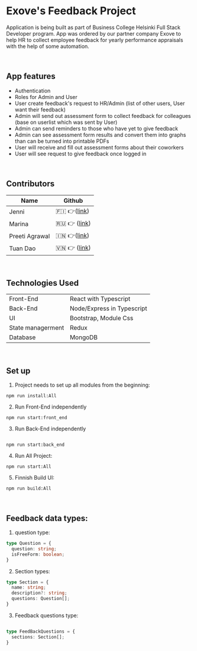 <h1>Exove's Feedback Project</h1>

<p>Application is being built as part of Business College Helsinki Full Stack Developer program. App was ordered by our partner company Exove to help HR to collect employee feedback for yearly performance appraisals with the help of some automation. </p>

<br/>

<h2>App features</h2>

- Authentication
- Roles for Admin and User
- User create feedback's request to HR/Admin (list of other users, User want their feedback)
- Admin will send out assessment form to collect feedback for colleagues (base on userlist which was sent by User)
- Admin can send reminders to those who have yet to give feedback
- Admin can see assessment form results and convert them into graphs than can be turned into printable PDFs
- User will receive and fill out assessment forms about their coworkers
- User will see request to give feedback once logged in


<br/>
<h2>Contributors</h2>

| Name           | Github                                                    |
| -------------- | ---------------------------------------------------------- |
| Jenni          | 🇫🇮 👉(<a href='https://github.com/kirpister'>link</a>)     |
| Marina         | 🇷🇺 👉 (<a href='https://github.com/marinezh'>link</a>)     |
| Preeti Agrawal | 🇮🇳 👉(<a href='https://github.com/preetiag18'>link</a>)    |
| Tuan Dao       | 🇻🇳 👉 (<a href='https://github.com/TuanDao-0110'>link</a>) |

<br/>

<h2>Technologies Used</h2>

|                   |                            |
| ----------------- | -------------------------- |
| Front-End         | React with Typescript      |
| Back-End          | Node/Express in Typescript |
| UI                | Bootstrap, Module Css      |
| State managerment | Redux                      |
| Database          | MongoDB                    |

<br/>

<h2>Set up</h2>

1. Project needs to set up all modules from the beginning:

```
npm run install:All
```

2. Run Front-End independently

```
npm run start:front_end

```

3. Run Back-End independently

```

npm run start:back_end

```

4. Run All Project:

```
npm run start:All
```

5. Finnish Build UI:

```
npm run build:All

```

<br/>
<h2>Feedback data types: </h2>


1. question type:
```ts
type Question = {
  question: string;
  isFreeForm: boolean;
}
```
2. Section types:
```ts
type Section = {
  name: string;
  description?: string;
  questions: Question[]; 
}
```

3. Feedback questions type:

```ts

type FeedBackQuestions = {
  sections: Section[];
}
```
